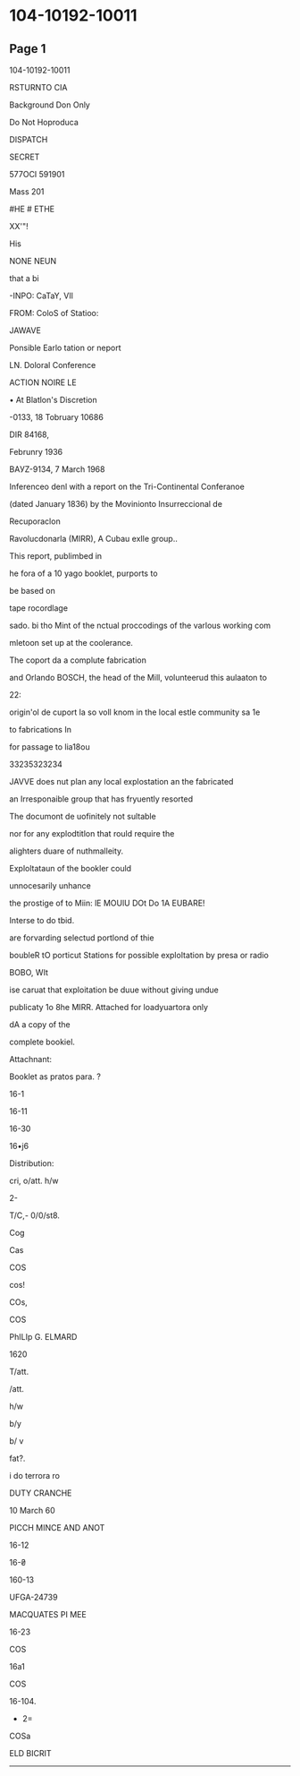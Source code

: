 # 104-10192-10011

## Page 1

104-10192-10011

RSTURNTO CIA

Background Don Only

Do Not Hoproduca

DISPATCH

SECRET

577OCI 591901

Mass 201

#HE # ETHE

XX'"!

His

NONE NEUN

that a bi

-INPO: CaTaY, VIl

FROM: ColoS of Statioo:

JAWAVE

Ponsible Earlo tation or neport

LN. Doloral Conference

ACTION NOIRE LE

• At Blatlon's Discretion

-0133, 18 Tobruary 10686

DIR 84168,

Februnry 1936

BAУZ-9134, 7 March 1968

Inferenceo denl with a report on the Tri-Continental Conferanoe

(dated January 1836) by the Movinionto Insurreccional de

Recuporaclon

Ravolucdonarla (MIRR), A Cubau exIle group..

This report, publimbed in

he fora of a 10 yago booklet, purports to

be based on

tape rocordlage

sado. bi tho Mint of the nctual proccodings of the varlous working com

mletoon set up at the coolerance.

The coport da a complute fabrication

and Orlando BOSCH, the head of the Mill, volunteerud this aulaaton to

22:

origin'ol de cuport la so voll knom in the local estle community sa 1e

to fabrications In

for passage to lia18ou

33235323234

JAVVE does nut plan any local explostation an the fabricated

an Irresponaible group that has fryuently resorted

The documont de uofinitely not sultable

nor for any explodtitlon that rould require the

alighters duare of nuthmalleity.

Exploltataun of the bookler could

unnocesarily unhance

the prostige of to Miin: lE MOUlU DOt Do 1A EUBARE!

Interse to do tbid.

are forvarding selectud portlond of thie

boubleR tO porticut Stations for possible exploltation by presa or radio

BOBO, WIt

ise caruat that exploitation be duue without giving undue

publicaty 1o 8he MIRR. Attached for loadyuartora only

dA a copy of the

complete bookiel.

Attachnant:

Booklet as pratos para. ?

16-1

16-11

16-30

16•j6

Distribution:

cri, o/att. h/w

2-

T/C,- 0/0/st8.

Cog

Cas

COS

cos!

COs,

COS

PhILIp G. ELMARD

1620

T/att.

/att.

h/w

b/y

b/ v

fat?.

i do terrora ro

DUTY CRANCHE

10 March 60

PICCH MINCE AND ANOT

16-12

16-₴

160-13

UFGA-24739

MACQUATES PI MEE

16-23

COS

16a1

COS

16-104.

- 2=

COSa

ELD BICRIT

---

